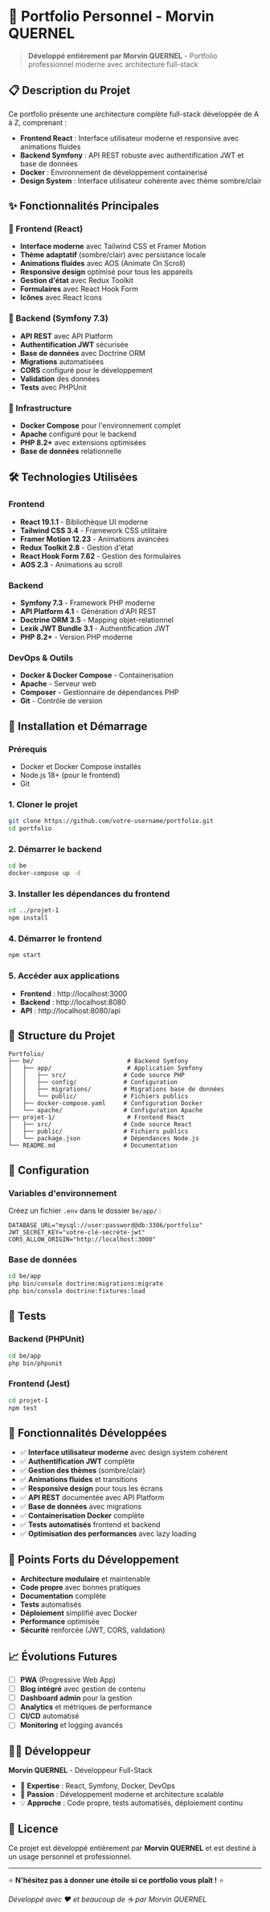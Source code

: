 # 🚀 Portfolio Personnel - Morvin QUERNEL

> **Développé entièrement par Morvin QUERNEL** - Portfolio professionnel moderne avec architecture full-stack

## 📋 Description du Projet

Ce portfolio présente une architecture complète full-stack développée de A à Z, comprenant :
- **Frontend React** : Interface utilisateur moderne et responsive avec animations fluides
- **Backend Symfony** : API REST robuste avec authentification JWT et base de données
- **Docker** : Environnement de développement containerisé
- **Design System** : Interface utilisateur cohérente avec thème sombre/clair

## ✨ Fonctionnalités Principales

### 🎨 Frontend (React)
- **Interface moderne** avec Tailwind CSS et Framer Motion
- **Thème adaptatif** (sombre/clair) avec persistance locale
- **Animations fluides** avec AOS (Animate On Scroll)
- **Responsive design** optimisé pour tous les appareils
- **Gestion d'état** avec Redux Toolkit
- **Formulaires** avec React Hook Form
- **Icônes** avec React Icons

### 🔧 Backend (Symfony 7.3)
- **API REST** avec API Platform
- **Authentification JWT** sécurisée
- **Base de données** avec Doctrine ORM
- **Migrations** automatisées
- **CORS** configuré pour le développement
- **Validation** des données
- **Tests** avec PHPUnit

### 🐳 Infrastructure
- **Docker Compose** pour l'environnement complet
- **Apache** configuré pour le backend
- **PHP 8.2+** avec extensions optimisées
- **Base de données** relationnelle

## 🛠️ Technologies Utilisées

### Frontend
- **React 19.1.1** - Bibliothèque UI moderne
- **Tailwind CSS 3.4** - Framework CSS utilitaire
- **Framer Motion 12.23** - Animations avancées
- **Redux Toolkit 2.8** - Gestion d'état
- **React Hook Form 7.62** - Gestion des formulaires
- **AOS 2.3** - Animations au scroll

### Backend
- **Symfony 7.3** - Framework PHP moderne
- **API Platform 4.1** - Génération d'API REST
- **Doctrine ORM 3.5** - Mapping objet-relationnel
- **Lexik JWT Bundle 3.1** - Authentification JWT
- **PHP 8.2+** - Version PHP moderne

### DevOps & Outils
- **Docker & Docker Compose** - Containerisation
- **Apache** - Serveur web
- **Composer** - Gestionnaire de dépendances PHP
- **Git** - Contrôle de version

## 🚀 Installation et Démarrage

### Prérequis
- Docker et Docker Compose installés
- Node.js 18+ (pour le frontend)
- Git

### 1. Cloner le projet
```bash
git clone https://github.com/votre-username/portfolio.git
cd portfolio
```

### 2. Démarrer le backend
```bash
cd be
docker-compose up -d
```

### 3. Installer les dépendances du frontend
```bash
cd ../projet-1
npm install
```

### 4. Démarrer le frontend
```bash
npm start
```

### 5. Accéder aux applications
- **Frontend** : http://localhost:3000
- **Backend** : http://localhost:8080
- **API** : http://localhost:8080/api

## 📁 Structure du Projet

```
Portfolio/
├── be/                          # Backend Symfony
│   ├── app/                     # Application Symfony
│   │   ├── src/                # Code source PHP
│   │   ├── config/             # Configuration
│   │   ├── migrations/         # Migrations base de données
│   │   └── public/             # Fichiers publics
│   ├── docker-compose.yaml     # Configuration Docker
│   └── apache/                 # Configuration Apache
├── projet-1/                    # Frontend React
│   ├── src/                    # Code source React
│   ├── public/                 # Fichiers publics
│   └── package.json            # Dépendances Node.js
└── README.md                   # Documentation
```

## 🔐 Configuration

### Variables d'environnement
Créez un fichier `.env` dans le dossier `be/app/` :

```env
DATABASE_URL="mysql://user:password@db:3306/portfolio"
JWT_SECRET_KEY="votre-clé-secrète-jwt"
CORS_ALLOW_ORIGIN="http://localhost:3000"
```

### Base de données
```bash
cd be/app
php bin/console doctrine:migrations:migrate
php bin/console doctrine:fixtures:load
```

## 🧪 Tests

### Backend (PHPUnit)
```bash
cd be/app
php bin/phpunit
```

### Frontend (Jest)
```bash
cd projet-1
npm test
```

## 📱 Fonctionnalités Développées

- ✅ **Interface utilisateur moderne** avec design system cohérent
- ✅ **Authentification JWT** complète
- ✅ **Gestion des thèmes** (sombre/clair)
- ✅ **Animations fluides** et transitions
- ✅ **Responsive design** pour tous les écrans
- ✅ **API REST** documentée avec API Platform
- ✅ **Base de données** avec migrations
- ✅ **Containerisation Docker** complète
- ✅ **Tests automatisés** frontend et backend
- ✅ **Optimisation des performances** avec lazy loading

## 🌟 Points Forts du Développement

- **Architecture modulaire** et maintenable
- **Code propre** avec bonnes pratiques
- **Documentation** complète
- **Tests** automatisés
- **Déploiement** simplifié avec Docker
- **Performance** optimisée
- **Sécurité** renforcée (JWT, CORS, validation)

## 📈 Évolutions Futures

- [ ] **PWA** (Progressive Web App)
- [ ] **Blog intégré** avec gestion de contenu
- [ ] **Dashboard admin** pour la gestion
- [ ] **Analytics** et métriques de performance
- [ ] **CI/CD** automatisé
- [ ] **Monitoring** et logging avancés

## 👨‍💻 Développeur

**Morvin QUERNEL** - Développeur Full-Stack

- 🎯 **Expertise** : React, Symfony, Docker, DevOps
- 🚀 **Passion** : Développement moderne et architecture scalable
- 💡 **Approche** : Code propre, tests automatisés, déploiement continu

## 📄 Licence

Ce projet est développé entièrement par **Morvin QUERNEL** et est destiné à un usage personnel et professionnel.

---

⭐ **N'hésitez pas à donner une étoile si ce portfolio vous plaît !** ⭐

*Développé avec ❤️ et beaucoup de ☕ par Morvin QUERNEL*

